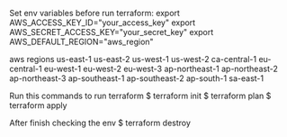 Set env  variables before run terraform:
export AWS_ACCESS_KEY_ID="your_access_key"
export AWS_SECRET_ACCESS_KEY="your_secret_key"
export AWS_DEFAULT_REGION="aws_region"

aws regions
us-east-1 
us-east-2 
us-west-1 
us-west-2 
ca-central-1 
eu-central-1 
eu-west-1 
eu-west-2 
eu-west-3 
ap-northeast-1 
ap-northeast-2 
ap-northeast-3 
ap-southeast-1 
ap-southeast-2 
ap-south-1 
sa-east-1

Run this commands to run terraform
$  terraform init
$  terraform plan
$  terraform apply

After finish checking the env
$ terraform destroy

